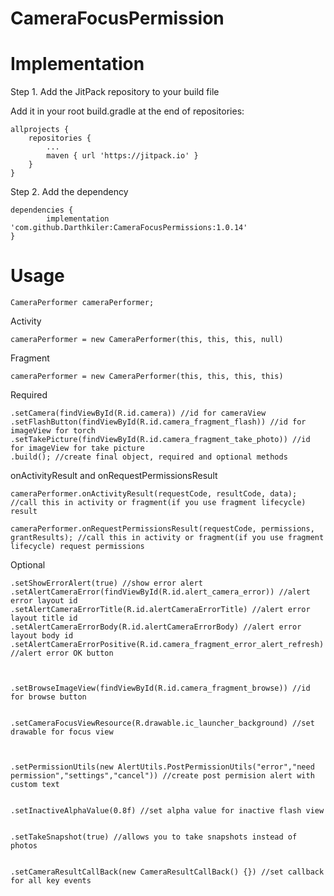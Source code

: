 # CameraFocusPermission

# Implementation

Step 1. Add the JitPack repository to your build file


Add it in your root build.gradle at the end of repositories:

	allprojects {
		repositories {
			...
			maven { url 'https://jitpack.io' }
		}
	}
	
Step 2. Add the dependency

    dependencies {
	        implementation 'com.github.Darthkiler:CameraFocusPermissions:1.0.14'
	}
	
	
# Usage

    CameraPerformer cameraPerformer;
    
Activity

    cameraPerformer = new CameraPerformer(this, this, this, null)
    
Fragment

    cameraPerformer = new CameraPerformer(this, this, this, this)
    
Required

    .setCamera(findViewById(R.id.camera)) //id for cameraView
    .setFlashButton(findViewById(R.id.camera_fragment_flash)) //id for imageView for torch 
    .setTakePicture(findViewById(R.id.camera_fragment_take_photo)) //id for imageView for take picture
    .build(); //create final object, required and optional methods
    
    
onActivityResult and onRequestPermissionsResult

    cameraPerformer.onActivityResult(requestCode, resultCode, data); //call this in activity or fragment(if you use fragment lifecycle) result
    
    cameraPerformer.onRequestPermissionsResult(requestCode, permissions, grantResults); //call this in activity or fragment(if you use fragment lifecycle) request permissions
    
Optional

    .setShowErrorAlert(true) //show error alert
    .setAlertCameraError(findViewById(R.id.alert_camera_error)) //alert error layout id
    .setAlertCameraErrorTitle(R.id.alertCameraErrorTitle) //alert error layout title id
    .setAlertCameraErrorBody(R.id.alertCameraErrorBody) //alert error layout body id
    .setAlertCameraErrorPositive(R.id.camera_fragment_error_alert_refresh) //alert error OK button
    
    
    
    .setBrowseImageView(findViewById(R.id.camera_fragment_browse)) //id for browse button
    
    
    .setCameraFocusViewResource(R.drawable.ic_launcher_background) //set drawable for focus view
    
    
    
    .setPermissionUtils(new AlertUtils.PostPermissionUtils("error","need permission","settings","cancel")) //create post permision alert with custom text
    
    
    .setInactiveAlphaValue(0.8f) //set alpha value for inactive flash view
    
    
    .setTakeSnapshot(true) //allows you to take snapshots instead of photos
    
    
    .setCameraResultCallBack(new CameraResultCallBack() {}) //set callback for all key events


